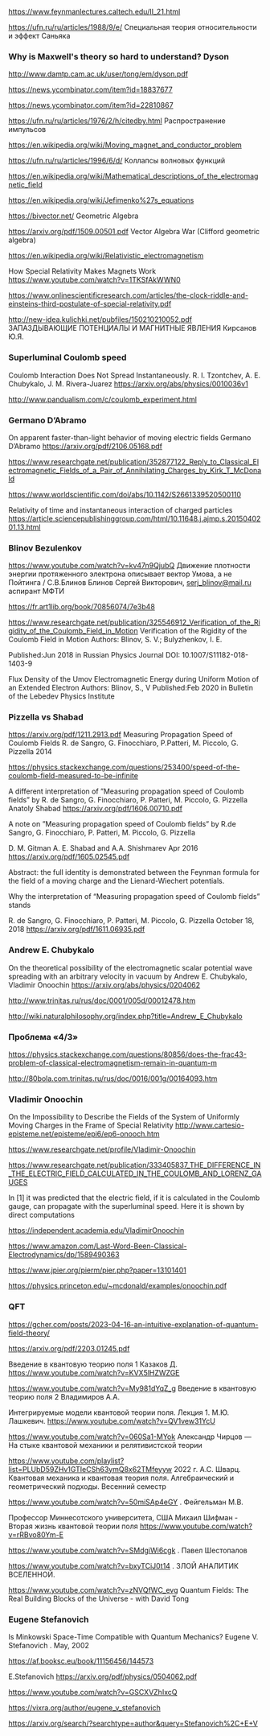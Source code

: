 https://www.feynmanlectures.caltech.edu/II_21.html

https://ufn.ru/ru/articles/1988/9/e/ Специальная теория относительности и эффект Саньяка

### Why is Maxwell's theory so hard to understand?  Dyson
http://www.damtp.cam.ac.uk/user/tong/em/dyson.pdf

https://news.ycombinator.com/item?id=18837677

https://news.ycombinator.com/item?id=22810867

https://ufn.ru/ru/articles/1976/2/h/citedby.html Распространение импульсов

https://en.wikipedia.org/wiki/Moving_magnet_and_conductor_problem

https://ufn.ru/ru/articles/1996/6/d/  Коллапсы волновых функций

https://en.wikipedia.org/wiki/Mathematical_descriptions_of_the_electromagnetic_field

https://en.wikipedia.org/wiki/Jefimenko%27s_equations

https://bivector.net/ Geometric Algebra

https://arxiv.org/pdf/1509.00501.pdf  Vector Algebra War (Clifford geometric algebra)

https://en.wikipedia.org/wiki/Relativistic_electromagnetism

How Special Relativity Makes Magnets Work https://www.youtube.com/watch?v=1TKSfAkWWN0

https://www.onlinescientificresearch.com/articles/the-clock-riddle-and-einsteins-third-postulate-of-special-relativity.pdf

http://new-idea.kulichki.net/pubfiles/150210210052.pdf
ЗАПАЗДЫВАЮЩИЕ ПОТЕНЦИАЛЫ И МАГНИТНЫЕ ЯВЛЕНИЯ Кирсанов Ю.Я.

### Superluminal  Coulomb speed
Coulomb Interaction Does Not Spread Instantaneously. R. I. Tzontchev, A. E. Chubykalo, J. M. Rivera-Juarez
https://arxiv.org/abs/physics/0010036v1

http://www.pandualism.com/c/coulomb_experiment.html 

### Germano D’Abramo
On apparent faster-than-light behavior of moving electric fields
Germano D’Abramo
https://arxiv.org/pdf/2106.05168.pdf 

https://www.researchgate.net/publication/352877122_Reply_to_Classical_Electromagnetic_Fields_of_a_Pair_of_Annihilating_Charges_by_Kirk_T_McDonald

https://www.worldscientific.com/doi/abs/10.1142/S2661339520500110

Relativity of time and instantaneous interaction of charged particles
https://article.sciencepublishinggroup.com/html/10.11648.j.ajmp.s.2015040201.13.html


### Blinov Bezulenkov

https://www.youtube.com/watch?v=kv47n9QjubQ  Движение плотности энергии протяженного электрона описывает вектор Умова, а не Пойтинга / С.В.Блинов
Блинов Сергей Викторович, serj_blinov@mail.ru 
аспирант МФТИ

https://fr.art1lib.org/book/70856074/7e3b48

https://www.researchgate.net/publication/325546912_Verification_of_the_Rigidity_of_the_Coulomb_Field_in_Motion
Verification of the Rigidity of the Coulomb Field in Motion
Authors:  Blinov, S. V.; Bulyzhenkov, I. E. 

Published:Jun 2018 in Russian Physics Journal  DOI: 10.1007/S11182-018-1403-9



Flux Density of the Umov Electromagnetic Energy during Uniform Motion of an Extended Electron 
Authors:  Blinov, S., V   Published:Feb 2020 in Bulletin of the Lebedev Physics Institute

### Pizzella vs Shabad

https://arxiv.org/pdf/1211.2913.pdf Measuring Propagation Speed of Coulomb Fields R. de Sangro, G. Finocchiaro, P.Patteri, M. Piccolo, G. Pizzella
2014


https://physics.stackexchange.com/questions/253400/speed-of-the-coulomb-field-measured-to-be-infinite

A different interpretation of ”Measuring propagation speed of Coulomb fields” by R. de Sangro, G. Finocchiaro, P. Patteri,
M. Piccolo, G. Pizzella
Anatoly Shabad
https://arxiv.org/pdf/1606.00710.pdf

A note on ”Measuring propagation speed of Coulomb fields” by R.de Sangro, G. Finocchiaro, P. Patteri, M. Piccolo, G. Pizzella

D. M. Gitman A. E. Shabad and A.A. Shishmarev  Apr 2016
https://arxiv.org/pdf/1605.02545.pdf

Abstract: 
the full identity is demonstrated between the Feynman formula for the field of a moving charge 
and the Lienard-Wiechert potentials.


Why the interpretation of “Measuring
propagation speed of Coulomb fields” stands

R. de Sangro, G. Finocchiaro, P. Patteri, M. Piccolo, G. Pizzella
October 18, 2018
https://arxiv.org/pdf/1611.06935.pdf

### Andrew E. Chubykalo

On the theoretical possibility of the electromagnetic scalar potential wave spreading with an arbitrary velocity in vacuum
by Andrew E. Chubykalo, Vladimir Onoochin
https://arxiv.org/abs/physics/0204062  

http://www.trinitas.ru/rus/doc/0001/005d/00012478.htm

http://wiki.naturalphilosophy.org/index.php?title=Andrew_E_Chubykalo

### Проблема «4/3»

https://physics.stackexchange.com/questions/80856/does-the-frac43-problem-of-classical-electromagnetism-remain-in-quantum-m

http://80bola.com.trinitas.ru/rus/doc/0016/001g/00164093.htm



### Vladimir Onoochin
On the Impossibility to Describe the Fields of the System of Uniformly Moving Charges in the Frame of Special Relativity
http://www.cartesio-episteme.net/episteme/epi6/ep6-onooch.htm

https://www.researchgate.net/profile/Vladimir-Onoochin


https://www.researchgate.net/publication/333405837_THE_DIFFERENCE_IN_THE_ELECTRIC_FIELD_CALCULATED_IN_THE_COULOMB_AND_LORENZ_GAUGES

In [1] it was predicted that the electric field, if it is calculated in the Coulomb gauge, can propagate with the superluminal speed. Here it is shown by direct computations


https://independent.academia.edu/VladimirOnoochin

https://www.amazon.com/Last-Word-Been-Classical-Electrodynamics/dp/1589490363

https://www.jpier.org/pierm/pier.php?paper=13101401

https://physics.princeton.edu/~mcdonald/examples/onoochin.pdf


### QFT

https://gcher.com/posts/2023-04-16-an-intuitive-explanation-of-quantum-field-theory/

https://arxiv.org/pdf/2203.01245.pdf

Введение в квантовую теорию поля 1 Казаков Д.
https://www.youtube.com/watch?v=KVX5lHZWZGE


https://www.youtube.com/watch?v=My981dYqZ_g Введение в квантовую теорию поля 2 Владимиров А.А.


Интегрируемые модели квантовой теории поля. Лекция 1. М.Ю. Лашкевич.
https://www.youtube.com/watch?v=QV1vew31YcU


https://www.youtube.com/watch?v=060Sa1-MYok Александр Чирцов — На стыке квантовой механики и релятивистской теории

https://www.youtube.com/playlist?list=PLUbD59ZHv1GTIeCSh63ymQ8x62TMfeyyw 2022 г. А.С. Шварц. Квантовая механика и квантовая теория поля. Алгебраический и геометрический подходы. Весенний семестр


https://www.youtube.com/watch?v=50miSAp4eGY . Фейгельман М.В.


Профессор Миннесотского университета, США Михаил Шифман - Вторая жизнь квантовой теории поля
https://www.youtube.com/watch?v=rRBvo80Ym-E

https://www.youtube.com/watch?v=SMdgiWi6cgk . Павел Шестопалов

https://www.youtube.com/watch?v=bxyTCiJ0t14 . ЗЛОЙ АНАЛИТИК ВСЕЛЕННОЙ.

https://www.youtube.com/watch?v=zNVQfWC_evg   Quantum Fields: The Real Building Blocks of the Universe - with David Tong


### Eugene Stefanovich

Is Minkowski Space-Time Compatible with Quantum Mechanics?
Eugene V. Stefanovich . May, 2002

https://af.booksc.eu/book/11156456/144573

E.Stefanovich
https://arxiv.org/pdf/physics/0504062.pdf 

https://www.youtube.com/watch?v=GSCXVZhIxcQ

https://vixra.org/author/eugene_v_stefanovich

https://arxiv.org/search/?searchtype=author&query=Stefanovich%2C+E+V

